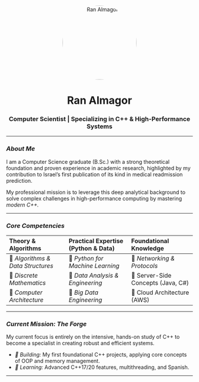 <div align="center">
  <img src="https://avatars.githubusercontent.com/u/171186804?v=4" alt="Ran Almagor" width="200" height="200" style="border-radius:50%;"/>
  <h1><b>Ran Almagor</b></h1>
  <h3>Computer Scientist | Specializing in C++ & High-Performance Systems</h3>
</div>

---

### *About Me*

I am a Computer Science graduate (B.Sc.) with a strong theoretical foundation and proven experience in academic research, highlighted by my contribution to Israel’s first publication of its kind in medical readmission prediction.

My professional mission is to leverage this deep analytical background to solve complex challenges in high-performance computing by mastering *modern C++.*

---

### *Core Competencies*

| Theory & Algorithms | Practical Expertise (Python & Data) | Foundational Knowledge |
| :--- | :--- | :--- |
| 🔹 *Algorithms & Data Structures* | 🔹 *Python for Machine Learning* | 🔹 *Networking & Protocols* |
| 🔹 *Discrete Mathematics* | 🔹 *Data Analysis & Engineering* | 🔹 Server-Side Concepts (Java, C#) |
| 🔹 *Computer Architecture* | 🔹 *Big Data Engineering* | 🔹 Cloud Architecture (AWS) |

---

### *Current Mission: The Forge*

My current focus is entirely on the intensive, hands-on study of C++ to become a specialist in creating robust and efficient systems.

* *🔭 Building:* My first foundational C++ projects, applying core concepts of OOP and memory management.
* *🌱 Learning:* Advanced C++17/20 features, multithreading, and Spanish.

---


